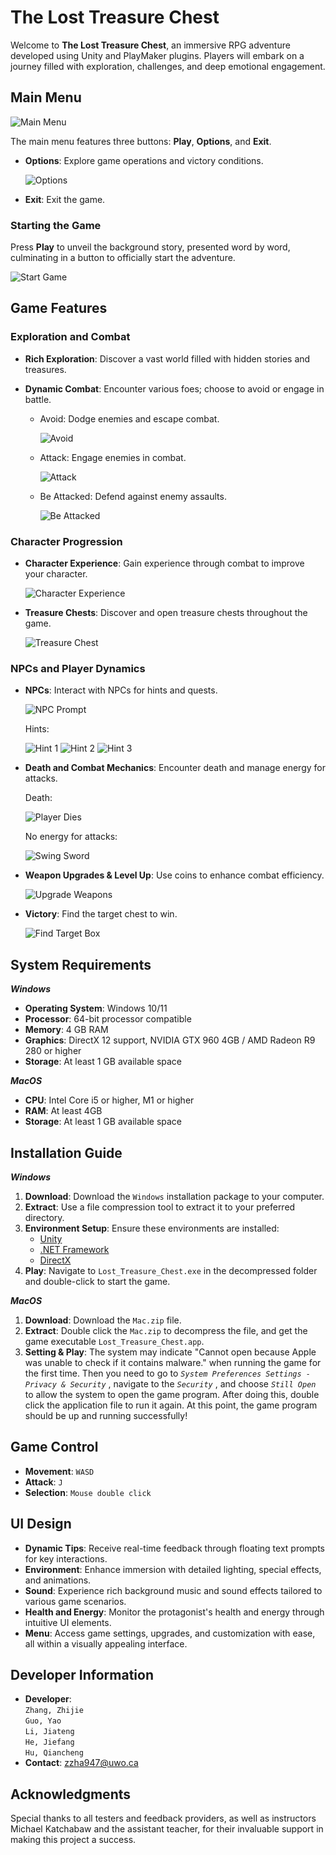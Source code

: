 # The Lost Treasure Chest

Welcome to **The Lost Treasure Chest**, an immersive RPG adventure developed using Unity and PlayMaker plugins. Players will embark on a journey filled with exploration, challenges, and deep emotional engagement.

## Main Menu

![Main Menu](https://github.com/ZhijieZhang-ECE9065/CS_RPG_Game/assets/145066239/4bf5d793-057c-495f-93f2-c6cbcbb6d61b)

The main menu features three buttons: **Play**, **Options**, and **Exit**.

- **Options**: Explore game operations and victory conditions.
  
  ![Options](https://github.com/ZhijieZhang-ECE9065/CS_RPG_Game/assets/145066239/81b4c360-1c1f-4d7e-998b-18acff7ea9c2)

- **Exit**: Exit the game.

### Starting the Game

Press **Play** to unveil the background story, presented word by word, culminating in a button to officially start the adventure.

![Start Game](https://github.com/ZhijieZhang-ECE9065/CS_RPG_Game/assets/145066239/0479ae75-990f-4b83-ba9b-970b482575e8)

## Game Features

### Exploration and Combat

- **Rich Exploration**: Discover a vast world filled with hidden stories and treasures.
- **Dynamic Combat**: Encounter various foes; choose to avoid or engage in battle.

  - Avoid: Dodge enemies and escape combat.
  
    ![Avoid](https://github.com/ZhijieZhang-ECE9065/CS_RPG_Game/assets/145066239/8be8115c-3d1a-4369-9819-03d0e4bef411)

  - Attack: Engage enemies in combat.
  
    ![Attack](https://github.com/ZhijieZhang-ECE9065/CS_RPG_Game/assets/145066239/1ca28fde-1889-489d-b2f0-ae0c7bc8a2d4)

  - Be Attacked: Defend against enemy assaults.
  
    ![Be Attacked](https://github.com/ZhijieZhang-ECE9065/CS_RPG_Game/assets/145066239/7f1bf28d-e380-4f9a-bc55-99403dbe3ef1)

### Character Progression

- **Character Experience**: Gain experience through combat to improve your character.
  
  ![Character Experience](https://github.com/ZhijieZhang-ECE9065/CS_RPG_Game/assets/145066239/e3c2bdfd-1e22-47ab-8fc3-3b47f85eeed4)

- **Treasure Chests**: Discover and open treasure chests throughout the game.
  
  ![Treasure Chest](https://github.com/ZhijieZhang-ECE9065/CS_RPG_Game/assets/145066239/f84c526a-cf61-4ec7-81d7-c42cc0b5888e)

### NPCs and Player Dynamics

- **NPCs**: Interact with NPCs for hints and quests.
  
  ![NPC Prompt](https://github.com/ZhijieZhang-ECE9065/CS_RPG_Game/assets/145066239/84d4e1d9-adb9-4353-b564-43e171831105)

  Hints:
  
  ![Hint 1](https://github.com/ZhijieZhang-ECE9065/CS_RPG_Game/assets/145066239/00635ad3-ce0d-41a1-ab83-3a2d86a4c072)
  ![Hint 2](https://github.com/ZhijieZhang-ECE9065/CS_RPG_Game/assets/145066239/51782905-fd1c-4e48-a333-570eb127b7cc)
  ![Hint 3](https://github.com/ZhijieZhang-ECE9065/CS_RPG_Game/assets/145066239/45e7345a-9ab9-4fae-a4ed-294968d46608)

- **Death and Combat Mechanics**: Encounter death and manage energy for attacks.
  
  Death:
  
  ![Player Dies](https://github.com/ZhijieZhang-ECE9065/CS_RPG_Game/assets/145066239/4b2a62b8-071d-42e0-8bb9-2fdf6ff986c6)

  No energy for attacks:
  
  ![Swing Sword](https://github.com/ZhijieZhang-ECE9065/CS_RPG_Game/assets/145066239/9e6bbeb4-1e20-4cbc-982c-25717bcb7e48)

- **Weapon Upgrades & Level Up**: Use coins to enhance combat efficiency.
  
  ![Upgrade Weapons](https://github.com/ZhijieZhang-ECE9065/CS_RPG_Game/assets/145066239/740a1bfc-15ec-43ec-b0e8-f7da9b2d8d9a)


- **Victory**: Find the target chest to win.
  
  ![Find Target Box](https://github.com/ZhijieZhang-ECE9065/CS_RPG_Game/assets/145066239/50968458-644c-4051-9982-aae662518508)

## System Requirements

_**Windows**_
- **Operating System**: Windows 10/11
- **Processor**: 64-bit processor compatible
- **Memory**: 4 GB RAM
- **Graphics**: DirectX 12 support, NVIDIA GTX 960 4GB / AMD Radeon R9 280 or higher
- **Storage**: At least 1 GB available space

_**MacOS**_
- **CPU**: Intel Core i5 or higher, M1 or higher
- **RAM**: At least 4GB
- **Storage**: At least 1 GB available space

## Installation Guide

_**Windows**_

1. **Download**: Download the `Windows` installation package to your computer.
2. **Extract**: Use a file compression tool to extract it to your preferred directory.
3. **Environment Setup**: Ensure these environments are installed:
   - [Unity](https://unity3d.com/get-unity/download/archive)
   - [.NET Framework](https://dotnet.microsoft.com/download)
   - [DirectX](https://www.microsoft.com/en-us/download/details.aspx?id=35)
4. **Play**: Navigate to `Lost_Treasure_Chest.exe` in the decompressed folder and double-click to start the game.

_**MacOS**_

1. **Download**: Download the `Mac.zip` file.
2. **Extract**: Double click the `Mac.zip` to decompress the file, and get the game executable `Lost_Treasure_Chest.app`.
3. **Setting & Play**: The system may indicate "Cannot open because Apple was unable to check if it contains malware." when running the game for the first time. Then you need to go to _`System Preferences Settings - Privacy & Security`_ , navigate to the _`Security`_ , and choose _`Still Open`_ to allow the system to open the game program. After doing this, double click the application file to run it again. At this point, the game program should be up and running successfully!

## Game Control

- **Movement**: `WASD`
- **Attack**: `J`
- **Selection**: `Mouse double click`

## UI Design

- **Dynamic Tips**: Receive real-time feedback through floating text prompts for key interactions.
- **Environment**: Enhance immersion with detailed lighting, special effects, and animations.
- **Sound**: Experience rich background music and sound effects tailored to various game scenarios.
- **Health and Energy**: Monitor the protagonist's health and energy through intuitive UI elements.
- **Menu**: Access game settings, upgrades, and customization with ease, all within a visually appealing interface.

## Developer Information

- **Developer**:<br> 
`Zhang, Zhijie`<br> 
`Guo, Yao`<br>
`Li, Jiateng`<br>
`He, Jiefang`<br>
`Hu, Qiancheng`
- **Contact**: zzha947@uwo.ca

## Acknowledgments

Special thanks to all testers and feedback providers, as well as instructors Michael Katchabaw and the assistant teacher, for their invaluable support in making this project a success.

